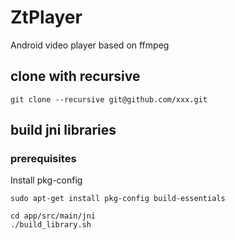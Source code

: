 # ZtPlayer
Android video player based on ffmpeg

## clone with recursive
```
git clone --recursive git@github.com/xxx.git
```

## build jni libraries
### prerequisites
Install pkg-config
```
sudo apt-get install pkg-config build-essentials
```

```
cd app/src/main/jni
./build_library.sh
```

